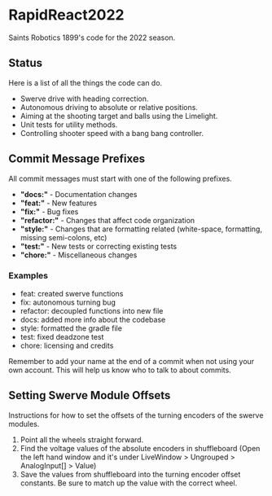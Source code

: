 # RapidReact2022

Saints Robotics 1899's code for the 2022 season.

## Status

Here is a list of all the things the code can do.

* Swerve drive with heading correction.
* Autonomous driving to absolute or relative positions.
* Aiming at the shooting target and balls using the Limelight.
* Unit tests for utility methods.
* Controlling shooter speed with a bang bang controller.

## Commit Message Prefixes

All commit messages must start with one of the following prefixes.

* **"docs:"** - Documentation changes
* **"feat:"** - New features
* **"fix:"** - Bug fixes
* **"refactor:"** - Changes that affect code organization
* **"style:"** - Changes that are formatting related (white-space, formatting, missing semi-colons, etc)
* **"test:"** - New tests or correcting existing tests
* **"chore:"** - Miscellaneous changes

### Examples

* feat: created swerve functions
* fix: autonomous turning bug
* refactor: decoupled functions into new file
* docs: added more info about the codebase
* style: formatted the gradle file
* test: fixed deadzone test
* chore: licensing and credits

Remember to add your name at the end of a commit when not using your own account. This will help us know who to talk to about commits.

## Setting Swerve Module Offsets

Instructions for how to set the offsets of the turning encoders of the swerve modules.

1. Point all the wheels straight forward.
2. Find the voltage values of the absolute encoders in shuffleboard (Open the left hand window and it's under LiveWindow > Ungrouped > AnalogInput[] > Value)
3. Save the values from shuffleboard into the turning encoder offset constants. Be sure to match up the value with the correct wheel.
